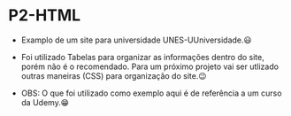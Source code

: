 # P2-HTML

 - Examplo de um site para universidade UNES-UUniversidade.:smiley:

 - Foi utilizado Tabelas para organizar as informações dentro do site, porém não é o recomendado. Para um próximo projeto vai ser utlizado outras maneiras (CSS) para organização do site.:wink:

 - OBS: O que foi utilizado como exemplo aqui é de referência a um curso da Udemy.:grin: